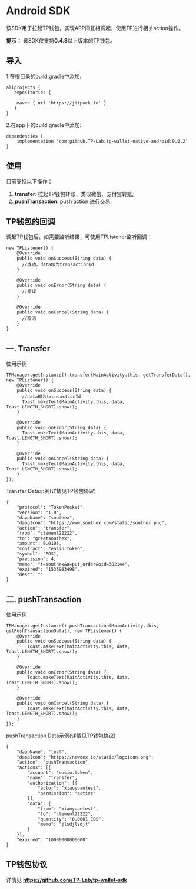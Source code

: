 # Android SDK
该SDK用于拉起TP钱包，实现APP间互相调起，使用TP进行相关action操作。

**提示：** 该SDK仅支持**0.4.8**以上版本的TP钱包。

## 导入
1.在根目录的build.gradle中添加:
```
allprojects {
   repositories {
	...
	maven { url 'https://jitpack.io' }
   }
}
```

2.在app下的build.gradle中添加:
```
dependencies {
    implementation 'com.github.TP-Lab:tp-wallet-native-android:0.0.2'
}
```


## 使用

目前支持以下操作：
1. **transfer**: 拉起TP钱包转账，类似微信、支付宝转账;
2. **pushTransaction**: push action 进行交易;

## TP钱包的回调

调起TP钱包后，如需要监听结果，可使用TPListener监听回调：
```
new TPListener() {
    @Override
    public void onSuccess(String data) {
      //成功，data即为transactionId
    }

    @Override
    public void onError(String data) {
      //错误
    }

    @Override
    public void onCancel(String data) {
      //取消
    }
}
```

## 一. Transfer

使用示例
```
TPManager.getInstance().transfer(MainActivity.this, getTransferData(), new TPListener() {
    @Override
    public void onSuccess(String data) {
      //data即为transactionId
      Toast.makeText(MainActivity.this, data, Toast.LENGTH_SHORT).show();
    }

    @Override
    public void onError(String data) {
      Toast.makeText(MainActivity.this, data, Toast.LENGTH_SHORT).show();
    }

    @Override
    public void onCancel(String data) {
      Toast.makeText(MainActivity.this, data, Toast.LENGTH_SHORT).show();
    }
});

```

Transfer Data示例(详情见TP钱包协议)
```
{
	"protocol": "TokenPocket",
	"version": "1.0",
	"dappName": "southex",
	"dappIcon": "https://www.southex.com/static/southex.png",
	"action": "transfer",
	"from": "clement22222",
	"to": "greatsouthex",
	"amount": 0.0105,
	"contract": "eosio.token",
	"symbol": "EOS",
	"precision": 4,
	"memo": "t=southex&a=put_order&oid=382144",
	"expired": "1535983498",
	"desc": ""
}
```

## 二. pushTransaction

使用示例
```
TPManager.getInstance().pushTransaction(MainActivity.this, getPushTransactionData(), new TPListener() {
    @Override
    public void onSuccess(String data) {
        Toast.makeText(MainActivity.this, data, Toast.LENGTH_SHORT).show();
    }

    @Override
    public void onError(String data) {
        Toast.makeText(MainActivity.this, data, Toast.LENGTH_SHORT).show();
    }

    @Override
    public void onCancel(String data) {
        Toast.makeText(MainActivity.this, data, Toast.LENGTH_SHORT).show();
    }
});

```

pushTransaction Data示例(详情见TP钱包协议)
```
{
	"dappName": "test",
	"dappIcon": "https://newdex.io/static/logoicon.png",
	"action": "pushTransaction",
	"actions": [{
		"account": "eosio.token",
		"name": "transfer",
		"authorization": [{
			"actor": "xiaoyuantest",
			"permission": "active"
		}],
		"data": {
			"from": "xiaoyuantest",
			"to": "clement22222",
			"quantity": "0.0001 EOS",
			"memo": "jlsdjlsdjf"
		}
	}],
	"expired": "10000000000000"
}
```


## TP钱包协议
详情见 **https://github.com/TP-Lab/tp-wallet-sdk**
